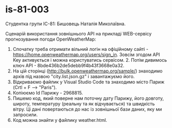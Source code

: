 # is-81-003


Студентка групи ІС-81:
Бишовець Наталія Миколаївна.

Сценарій використання зовнішнього API на прикладі WEB-сервісу прогнозування погоди OpenWeatherMap:
1. Спочатку треба отримати вільний логін на офіційному сайті - https://home.openweathermap.org/users/sign_in. Зовсім згодом API Key активується і можна користуватись сервісом. 2. Потім дивимось ключ API - 8bde436b2de5debb9f4b43f3668e0a32.
3. На цій сторінці (http://bulk.openweathermap.org/sample/) знаходимо архів під назвою "city.list.json.gz" і завантажуємо його.
4. Відкриваємо файлик у Visual Studio Code та знаходимо місто Париж (Crtl + F --> "Paris").
5. Копіюємо Id Парижу - 2968815.
6. Пишемо код, який поверне нам поточну дату Парижу, його довготу, широту, температуру (реальну та як відчувається) та швидкість вітру. Ці дані повертаються до нас із зовнішньої бази даних, яку ми запросили. 
7. Код можна знайти у файлику weather.html.
